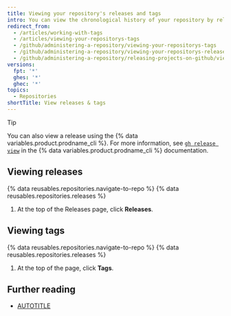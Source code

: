 ```yaml
---
title: Viewing your repository's releases and tags
intro: You can view the chronological history of your repository by release name or tag version number.
redirect_from:
  - /articles/working-with-tags
  - /articles/viewing-your-repositorys-tags
  - /github/administering-a-repository/viewing-your-repositorys-tags
  - /github/administering-a-repository/viewing-your-repositorys-releases-and-tags
  - /github/administering-a-repository/releasing-projects-on-github/viewing-your-repositorys-releases-and-tags
versions:
  fpt: '*'
  ghes: '*'
  ghec: '*'
topics:
  - Repositories
shortTitle: View releases & tags
---
```


> [!TIP]
> You can also view a release using the {% data variables.product.prodname_cli %}. For more information, see [`gh release view`](https://cli.github.com/manual/gh_release_view) in the {% data variables.product.prodname_cli %} documentation.

## Viewing releases

{% data reusables.repositories.navigate-to-repo %}
{% data reusables.repositories.releases %}
1. At the top of the Releases page, click **Releases**.

## Viewing tags

{% data reusables.repositories.navigate-to-repo %}
{% data reusables.repositories.releases %}
1. At the top of the page, click **Tags**.

## Further reading

* [AUTOTITLE](/authentication/managing-commit-signature-verification/signing-tags)

